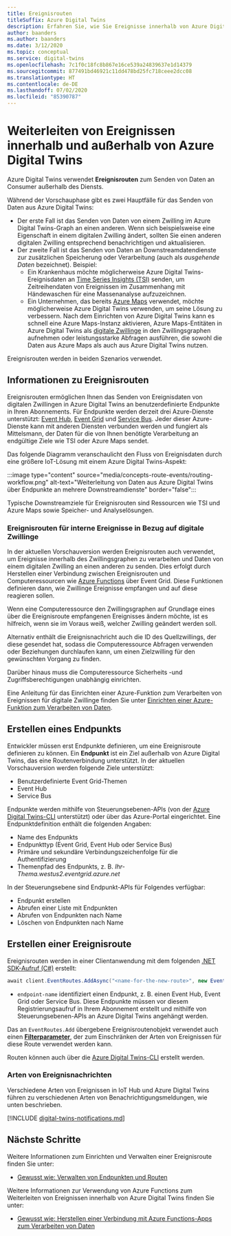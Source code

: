 ```yaml
---
title: Ereignisrouten
titleSuffix: Azure Digital Twins
description: Erfahren Sie, wie Sie Ereignisse innerhalb von Azure Digital Twins und an andere Azure-Dienste weiterleiten.
author: baanders
ms.author: baanders
ms.date: 3/12/2020
ms.topic: conceptual
ms.service: digital-twins
ms.openlocfilehash: 7c1f0c18fc8b867e16ce539a24839637e1d14379
ms.sourcegitcommit: 877491bd46921c11dd478bd25fc718ceee2dcc08
ms.translationtype: HT
ms.contentlocale: de-DE
ms.lasthandoff: 07/02/2020
ms.locfileid: "85390787"
---
```

# <a name="route-events-within-and-outside-of-azure-digital-twins"></a>Weiterleiten von Ereignissen innerhalb und außerhalb von Azure Digital Twins

Azure Digital Twins verwendet **Ereignisrouten** zum Senden von Daten an Consumer außerhalb des Diensts. 

Während der Vorschauphase gibt es zwei Hauptfälle für das Senden von Daten aus Azure Digital Twins:
* Der erste Fall ist das Senden von Daten von einem Zwilling im Azure Digital Twins-Graph an einen anderen. Wenn sich beispielsweise eine Eigenschaft in einem digitalen Zwilling ändert, sollten Sie einen anderen digitalen Zwilling entsprechend benachrichtigen und aktualisieren.
* Der zweite Fall ist das Senden von Daten an Downstreamdatendienste zur zusätzlichen Speicherung oder Verarbeitung (auch als *ausgehende Daten* bezeichnet). Beispiel:
  - Ein Krankenhaus möchte möglicherweise Azure Digital Twins-Ereignisdaten an [Time Series Insights (TSI)](../time-series-insights/time-series-insights-update-overview.md) senden, um Zeitreihendaten von Ereignissen im Zusammenhang mit Händewaschen für eine Massenanalyse aufzuzeichnen.
  - Ein Unternehmen, das bereits [Azure Maps](../azure-maps/about-azure-maps.md) verwendet, möchte möglicherweise Azure Digital Twins verwenden, um seine Lösung zu verbessern. Nach dem Einrichten von Azure Digital Twins kann es schnell eine Azure Maps-Instanz aktivieren, Azure Maps-Entitäten in Azure Digital Twins als [digitale Zwillinge](concepts-twins-graph.md) in den Zwillingsgraphen aufnehmen oder leistungsstarke Abfragen ausführen, die sowohl die Daten aus Azure Maps als auch aus Azure Digital Twins nutzen.

Ereignisrouten werden in beiden Szenarios verwendet.

## <a name="about-event-routes"></a>Informationen zu Ereignisrouten

Ereignisrouten ermöglichen Ihnen das Senden von Ereignisdaten von digitalen Zwillingen in Azure Digital Twins an benutzerdefinierte Endpunkte in Ihren Abonnements. Für Endpunkte werden derzeit drei Azure-Dienste unterstützt: [Event Hub](../event-hubs/event-hubs-about.md), [Event Grid](../event-grid/overview.md) und [Service Bus](../service-bus-messaging/service-bus-messaging-overview.md). Jeder dieser Azure-Dienste kann mit anderen Diensten verbunden werden und fungiert als Mittelsmann, der Daten für die von Ihnen benötigte Verarbeitung an endgültige Ziele wie TSI oder Azure Maps sendet.

Das folgende Diagramm veranschaulicht den Fluss von Ereignisdaten durch eine größere IoT-Lösung mit einem Azure Digital Twins-Aspekt:

:::image type="content" source="media/concepts-route-events/routing-workflow.png" alt-text="Weiterleitung von Daten aus Azure Digital Twins über Endpunkte an mehrere Downstreamdienste" border="false":::

Typische Downstreamziele für Ereignisrouten sind Ressourcen wie TSI und Azure Maps sowie Speicher- und Analyselösungen.

### <a name="event-routes-for-internal-digital-twin-events"></a>Ereignisrouten für interne Ereignisse in Bezug auf digitale Zwillinge

In der aktuellen Vorschauversion werden Ereignisrouten auch verwendet, um Ereignisse innerhalb des Zwillingsgraphen zu verarbeiten und Daten von einem digitalen Zwilling an einen anderen zu senden. Dies erfolgt durch Herstellen einer Verbindung zwischen Ereignisrouten und Computeressourcen wie [Azure Functions](../azure-functions/functions-overview.md) über Event Grid. Diese Funktionen definieren dann, wie Zwillinge Ereignisse empfangen und auf diese reagieren sollen. 

Wenn eine Computeressource den Zwillingsgraphen auf Grundlage eines über die Ereignisroute empfangenen Ereignisses ändern möchte, ist es hilfreich, wenn sie im Voraus weiß, welcher Zwilling geändert werden soll. 

Alternativ enthält die Ereignisnachricht auch die ID des Quellzwillings, der diese gesendet hat, sodass die Computeressource Abfragen verwenden oder Beziehungen durchlaufen kann, um einen Zielzwilling für den gewünschten Vorgang zu finden. 

Darüber hinaus muss die Computeressource Sicherheits -und Zugriffsberechtigungen unabhängig einrichten.

Eine Anleitung für das Einrichten einer Azure-Funktion zum Verarbeiten von Ereignissen für digitale Zwillinge finden Sie unter [ Einrichten einer Azure-Funktion zum Verarbeiten von Daten](how-to-create-azure-function.md).

## <a name="create-an-endpoint"></a>Erstellen eines Endpunkts

Entwickler müssen erst Endpunkte definieren, um eine Ereignisroute definieren zu können. Ein **Endpunkt** ist ein Ziel außerhalb von Azure Digital Twins, das eine Routenverbindung unterstützt. In der aktuellen Vorschauversion werden folgende Ziele unterstützt:
* Benutzerdefinierte Event Grid-Themen
* Event Hub
* Service Bus

Endpunkte werden mithilfe von Steuerungsebenen-APIs (von der [Azure Digital Twins-CLI](how-to-use-cli.md) unterstützt) oder über das Azure-Portal eingerichtet. Eine Endpunktdefinition enthält die folgenden Angaben:
* Name des Endpunkts
* Endpunkttyp (Event Grid, Event Hub oder Service Bus)
* Primäre und sekundäre Verbindungszeichenfolge für die Authentifizierung 
* Themenpfad des Endpunkts, z. B. *Ihr-Thema.westus2.eventgrid.azure.net*

In der Steuerungsebene sind Endpunkt-APIs für Folgendes verfügbar:
* Endpunkt erstellen
* Abrufen einer Liste mit Endpunkten
* Abrufen von Endpunkten nach Name
* Löschen von Endpunkten nach Name

## <a name="create-an-event-route"></a>Erstellen einer Ereignisroute
 
Ereignisrouten werden in einer Clientanwendung mit dem folgenden [.NET SDK-Aufruf (C#)](how-to-use-apis-sdks.md) erstellt: 

```csharp
await client.EventRoutes.AddAsync("<name-for-the-new-route>", new EventRoute("<endpoint-name>"));
```

* `endpoint-name` identifiziert einen Endpunkt, z. B. einen Event Hub, Event Grid oder Service Bus. Diese Endpunkte müssen vor diesem Registrierungsaufruf in Ihrem Abonnement erstellt und mithilfe von Steuerungsebenen-APIs an Azure Digital Twins angehängt werden.

Das an `EventRoutes.Add` übergebene Ereignisroutenobjekt verwendet auch einen [**Filterparameter**](./how-to-manage-routes.md#filter-events), der zum Einschränken der Arten von Ereignissen für diese Route verwendet werden kann.

Routen können auch über die [Azure Digital Twins-CLI](how-to-use-cli.md) erstellt werden.

### <a name="types-of-event-messages"></a>Arten von Ereignisnachrichten

Verschiedene Arten von Ereignissen in IoT Hub und Azure Digital Twins führen zu verschiedenen Arten von Benachrichtigungsmeldungen, wie unten beschrieben.

[!INCLUDE [digital-twins-notifications.md](../../includes/digital-twins-notifications.md)]

## <a name="next-steps"></a>Nächste Schritte

Weitere Informationen zum Einrichten und Verwalten einer Ereignisroute finden Sie unter:
* [Gewusst wie: Verwalten von Endpunkten und Routen](how-to-manage-routes.md)

Weitere Informationen zur Verwendung von Azure Functions zum Weiterleiten von Ereignissen innerhalb von Azure Digital Twins finden Sie unter:
* [Gewusst wie: Herstellen einer Verbindung mit Azure Functions-Apps zum Verarbeiten von Daten](how-to-create-azure-function.md)